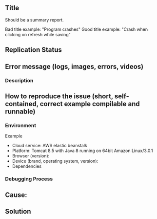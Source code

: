## Title

Should be a summary report. 

Bad title example: "Program crashes"
Good title example: "Crash when clicking on refresh while saving"

## Replication Status 

## Error message (logs, images, errors, videos)

### Description

## How to reproduce the issue (short, self-contained, correct example compilable and runnable)

### Environment

Example
- Cloud service: AWS elastic beanstalk
- Platform: Tomcat 8.5 with Java 8 running on 64bit Amazon Linux/3.0.1
- Browser (version):
- Device (brand, operating system, version):
- Dependencies

### Debugging Process

## Cause:

## Solution

